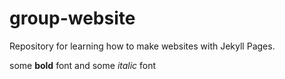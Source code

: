 # group-website
Repository for learning how to make websites with Jekyll Pages.

some **bold** font and some *italic* font
